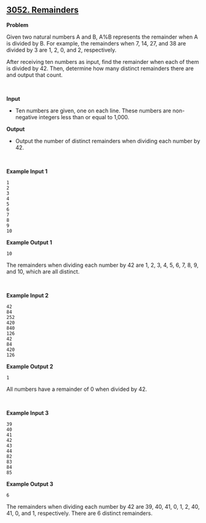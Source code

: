 ## [3052. **Remainders**](https://www.acmicpc.net/problem/3052)

**Problem**

Given two natural numbers A and B, A%B represents the remainder when A is divided by B. For example, the remainders when 7, 14, 27, and 38 are divided by 3 are 1, 2, 0, and 2, respectively.

After receiving ten numbers as input, find the remainder when each of them is divided by 42. Then, determine how many distinct remainders there are and output that count.

<br/>

**Input**

- Ten numbers are given, one on each line. These numbers are non-negative integers less than or equal to 1,000.

**Output**

- Output the number of distinct remainders when dividing each number by 42.

<br/>

**Example Input 1**

```
1
2
3
4
5
6
7
8
9
10
```

**Example Output 1**

```
10
```

The remainders when dividing each number by 42 are 1, 2, 3, 4, 5, 6, 7, 8, 9, and 10, which are all distinct.

<br/>

**Example Input 2**

```
42
84
252
420
840
126
42
84
420
126
```

**Example Output 2**

```
1
```

All numbers have a remainder of 0 when divided by 42.

<br/>

**Example Input 3**

```
39
40
41
42
43
44
82
83
84
85
```

**Example Output 3**

```
6
```

The remainders when dividing each number by 42 are 39, 40, 41, 0, 1, 2, 40, 41, 0, and 1, respectively. There are 6 distinct remainders.
